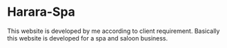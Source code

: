 # Harara-Spa
 This website is  developed by me according to client requirement. Basically this website is developed for a spa  and saloon business.
